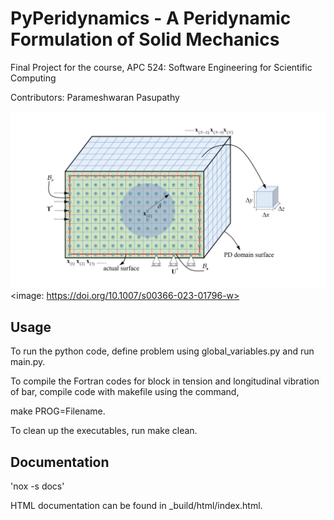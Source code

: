 # **PyPeridynamics - A Peridynamic Formulation of Solid Mechanics**

Final Project for the course, APC 524: Software Engineering for Scientific Computing

Contributors: Parameshwaran Pasupathy

![Image text](images/peridynamic_image.jpg)
<image: https://doi.org/10.1007/s00366-023-01796-w>

## **Usage**

To run the python code, define problem using global_variables.py and run main.py.

To compile the Fortran codes for block in tension and longitudinal vibration of bar, compile code with makefile using the command, 

make PROG=Filename. 

To clean up the executables, run make clean.

## **Documentation**

'nox -s docs'

HTML documentation can be found in _build/html/index.html.
